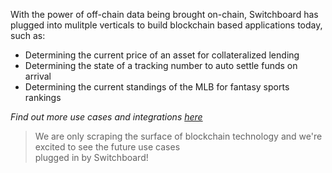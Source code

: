 With the power of off-chain data being brought on-chain, Switchboard has plugged
into mulitple verticals to build blockchain based applications today, such as:

- Determining the current price of an asset for collateralized lending
- Determining the state of a tracking number to auto settle funds on arrival
- Determining the current standings of the MLB for fantasy sports rankings

_Find out more use cases and integrations
[here](/faq#use-cases-and-integrations)_

> We are only scraping the surface of blockchain technology and we're excited to
> see the future use cases  
> plugged in by Switchboard!
